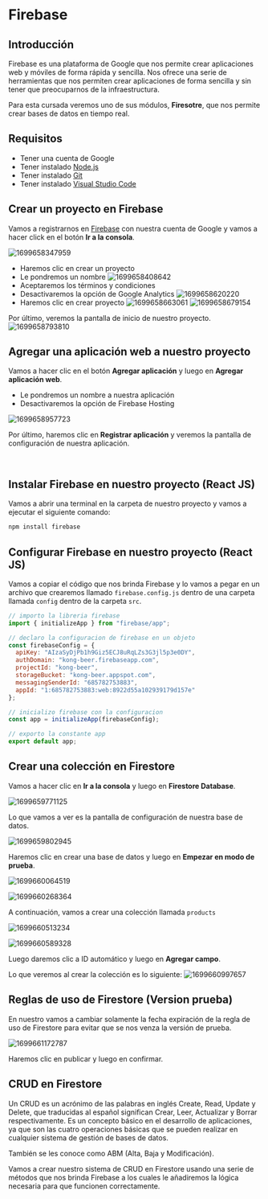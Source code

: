 # Firebase

## Introducción

Firebase es una plataforma de Google que nos permite crear aplicaciones web y móviles de forma rápida y sencilla. Nos ofrece una serie de herramientas que nos permiten crear aplicaciones de forma sencilla y sin tener que preocuparnos de la infraestructura.

Para esta cursada veremos uno de sus módulos, **Firesotre**, que nos permite crear bases de datos en tiempo real.

## Requisitos

- Tener una cuenta de Google
- Tener instalado [Node.js](https://nodejs.org/es/)
- Tener instalado [Git](https://git-scm.com/downloads)
- Tener instalado [Visual Studio Code](https://code.visualstudio.com/download)

## Crear un proyecto en Firebase

Vamos a registrarnos en [Firebase](https://firebase.google.com/) con nuestra cuenta de Google y vamos a hacer click en el botón **Ir a la consola**.

![1699658347959](image/firebase/1699658347959.png)

- Haremos clic en crear un proyecto
- Le pondremos un nombre
  ![1699658408642](image/firebase/1699658408642.png)
- Aceptaremos los términos y condiciones
- Desactivaremos la opción de Google Analytics
  ![1699658620220](image/firebase/1699658620220.png)
- Haremos clic en crear proyecto
  ![1699658663061](image/firebase/1699658663061.png)
  ![1699658679154](image/firebase/1699658679154.png)

Por último, veremos la pantalla de inicio de nuestro proyecto.
![1699658793810](image/firebase/1699658793810.png)

## Agregar una aplicación web a nuestro proyecto

Vamos a hacer clic en el botón **Agregar aplicación** y luego en **Agregar aplicación web**.

- Le pondremos un nombre a nuestra aplicación
- Desactivaremos la opción de Firebase Hosting

![1699658957723](image/firebase/1699658957723.png)

Por último, haremos clic en **Registrar aplicación** y veremos la pantalla de configuración de nuestra aplicación.

<br>

## Instalar Firebase en nuestro proyecto (React JS)

Vamos a abrir una terminal en la carpeta de nuestro proyecto y vamos a ejecutar el siguiente comando:

```bash
npm install firebase
```

## Configurar Firebase en nuestro proyecto (React JS)

Vamos a copiar el código que nos brinda Firebase y lo vamos a pegar en un archivo que crearemos llamado `firebase.config.js` dentro de una carpeta llamada `config` dentro de la carpeta `src`.

```javascript
// importo la libreria firebase
import { initializeApp } from "firebase/app";

// declaro la configuracion de firebase en un objeto
const firebaseConfig = {
  apiKey: "AIzaSyDjPb1h9Giz5ECJ8uRqLZs3G3jl5p3e0DY",
  authDomain: "kong-beer.firebaseapp.com",
  projectId: "kong-beer",
  storageBucket: "kong-beer.appspot.com",
  messagingSenderId: "685782753883",
  appId: "1:685782753883:web:8922d55a102939179d157e"
};

// inicializo firebase con la configuracion
const app = initializeApp(firebaseConfig);

// exporto la constante app
export default app;
```

## Crear una colección en Firestore

Vamos a hacer clic en **Ir a la consola** y luego en **Firestore Database**.

![1699659771125](image/firebase/1699659771125.png)

Lo que vamos a ver es la pantalla de configuración de nuestra base de datos.

![1699659802945](image/firebase/1699659802945.png)

Haremos clic en crear una base de datos y luego en **Empezar en modo de prueba**.

![1699660064519](image/firebase/1699660064519.png)

![1699660268364](image/firebase/1699660268364.png)


A continuación, vamos a crear una colección llamada `products` 

![1699660513234](image/firebase/1699660513234.png)

![1699660589328](image/firebase/1699660589328.png)

Luego daremos clic a ID automático y luego en **Agregar campo**.

Lo que veremos al crear la colección es lo siguiente:
![1699660997657](image/firebase/1699660997657.png)


## Reglas de uso de Firestore (Version prueba)

En nuestro vamos a cambiar solamente la fecha expiración de la regla de uso de Firestore para evitar que se nos venza la versión de prueba.

![1699661172787](image/firebase/1699661172787.png)

Haremos clic en publicar y luego en confirmar.


## CRUD en Firestore

Un CRUD es un acrónimo de las palabras en inglés Create, Read, Update y Delete, que traducidas al español significan Crear, Leer, Actualizar y Borrar respectivamente. Es un concepto básico en el desarrollo de aplicaciones, ya que son las cuatro operaciones básicas que se pueden realizar en cualquier sistema de gestión de bases de datos.

También se les conoce como ABM (Alta, Baja y Modificación).

Vamos a crear nuestro sistema de CRUD en Firestore usando una serie de métodos que nos brinda Firebase a los cuales le añadiremos la lógica necesaria para que funcionen correctamente.


